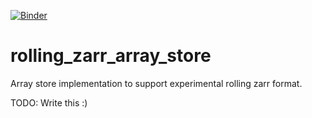 [![Binder](https://mybinder.org/badge_logo.svg)](https://mybinder.org/v2/gh/informatics-lab/rolling_zarr_array_store/master)

# rolling_zarr_array_store

Array store implementation to support experimental rolling zarr format.

TODO: Write this :)